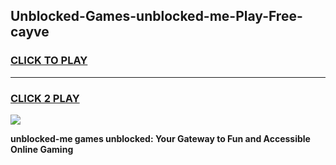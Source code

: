
## Unblocked-Games-unblocked-me-Play-Free-cayve
<h3>
<a href="https://premium76.site?title=unblocked-me&ref=20M">CLICK TO PLAY</a></h3>
<hr>

<h3>
<a href="https://premium76.site?title=unblocked-me&ref=20M">CLICK 2 PLAY</a>
  
</h3>

<a href="https://premium76.site?title=unblocked-me&ref=19M"><img src="https://clearcache.store/games.png"></a>


**unblocked-me games unblocked: Your Gateway to Fun and Accessible Online Gaming**
